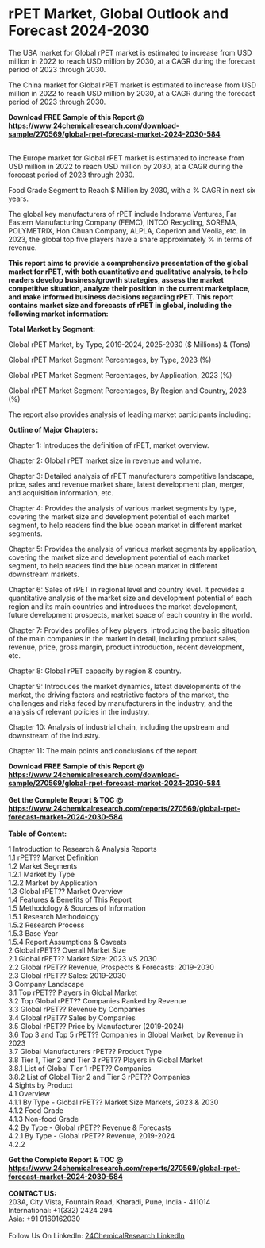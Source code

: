 <h1>rPET Market, Global Outlook and Forecast 2024-2030</h1><p>The USA market for Global rPET market is estimated to increase from USD million in 2022 to reach USD million by 2030, at a CAGR during the forecast period of 2023 through 2030.</p><p>
</p><p>The China market for Global rPET market is estimated to increase from USD million in 2022 to reach USD million by 2030, at a CAGR during the forecast period of 2023 through 2030.</p><div><b>Download FREE Sample of this Report @ 
            <a href="https://www.24chemicalresearch.com/download-sample/270569/global-rpet-forecast-market-2024-2030-584">
            https://www.24chemicalresearch.com/download-sample/270569/global-rpet-forecast-market-2024-2030-584</a></b></div><br><p>
</p><p>The Europe market for Global rPET market is estimated to increase from USD million in 2022 to reach USD million by 2030, at a CAGR during the forecast period of 2023 through 2030.</p><p>
Food Grade Segment to Reach $ Million by 2030, with a % CAGR in next six years.</p><p>
The global key manufacturers of rPET include Indorama Ventures, Far Eastern Manufacturing Company (FEMC), INTCO Recycling, SOREMA, POLYMETRIX, Hon Chuan Company, ALPLA, Coperion and Veolia, etc. in 2023, the global top five players have a share approximately % in terms of revenue.</p><p>
<strong>This report aims to provide a comprehensive presentation of the global market for rPET, with both quantitative and qualitative analysis, to help readers develop business/growth strategies, assess the market competitive situation, analyze their position in the current marketplace, and make informed business decisions regarding rPET. This report contains market size and forecasts of rPET in global, including the following market information:</strong></p><p>
</p><p>
<strong>Total Market by Segment:</strong></p><p>
Global rPET Market, by Type, 2019-2024, 2025-2030 ($ Millions) &amp; (Tons)</p><p>
Global rPET Market Segment Percentages, by Type, 2023 (%)</p><p>
</p><p>
Global rPET Market Segment Percentages, by Application, 2023 (%)</p><p>
</p><p>
Global rPET Market Segment Percentages, By Region and Country, 2023 (%)</p><p>
</p><p>
The report also provides analysis of leading market participants including:</p><p>
</p><p>
</p><p>
</p><p><strong>Outline of Major Chapters:</strong></p><p>
</p><p>Chapter 1: Introduces the definition of rPET, market overview.</p><p>
Chapter 2: Global rPET market size in revenue and volume.</p><p>
Chapter 3: Detailed analysis of rPET manufacturers competitive landscape, price, sales and revenue market share, latest development plan, merger, and acquisition information, etc.</p><p>
Chapter 4: Provides the analysis of various market segments by type, covering the market size and development potential of each market segment, to help readers find the blue ocean market in different market segments.</p><p>
Chapter 5: Provides the analysis of various market segments by application, covering the market size and development potential of each market segment, to help readers find the blue ocean market in different downstream markets.</p><p>
Chapter 6: Sales of rPET in regional level and country level. It provides a quantitative analysis of the market size and development potential of each region and its main countries and introduces the market development, future development prospects, market space of each country in the world.</p><p>
Chapter 7: Provides profiles of key players, introducing the basic situation of the main companies in the market in detail, including product sales, revenue, price, gross margin, product introduction, recent development, etc.</p><p>
Chapter 8: Global rPET capacity by region &amp; country.</p><p>
Chapter 9: Introduces the market dynamics, latest developments of the market, the driving factors and restrictive factors of the market, the challenges and risks faced by manufacturers in the industry, and the analysis of relevant policies in the industry.</p><p>
Chapter 10: Analysis of industrial chain, including the upstream and downstream of the industry.</p><p>
Chapter 11: The main points and conclusions of the report.</p><div><b>Download FREE Sample of this Report @ 
            <a href="https://www.24chemicalresearch.com/download-sample/270569/global-rpet-forecast-market-2024-2030-584">
            https://www.24chemicalresearch.com/download-sample/270569/global-rpet-forecast-market-2024-2030-584</a></b></div><br><div><b>Get the Complete Report & TOC @ 
            <a href="https://www.24chemicalresearch.com/reports/270569/global-rpet-forecast-market-2024-2030-584">
            https://www.24chemicalresearch.com/reports/270569/global-rpet-forecast-market-2024-2030-584</a></b></div><br>
            <b>Table of Content:</b><p>1 Introduction to Research & Analysis Reports<br />
    1.1 rPET?? Market Definition<br />
    1.2 Market Segments<br />
        1.2.1 Market by Type<br />
        1.2.2 Market by Application<br />
    1.3 Global rPET?? Market Overview<br />
    1.4 Features & Benefits of This Report<br />
    1.5 Methodology & Sources of Information<br />
        1.5.1 Research Methodology<br />
        1.5.2 Research Process<br />
        1.5.3 Base Year<br />
        1.5.4 Report Assumptions & Caveats<br />
2 Global rPET?? Overall Market Size<br />
    2.1 Global rPET?? Market Size: 2023 VS 2030<br />
    2.2 Global rPET?? Revenue, Prospects & Forecasts: 2019-2030<br />
    2.3 Global rPET?? Sales: 2019-2030<br />
3 Company Landscape<br />
    3.1 Top rPET?? Players in Global Market<br />
    3.2 Top Global rPET?? Companies Ranked by Revenue<br />
    3.3 Global rPET?? Revenue by Companies<br />
    3.4 Global rPET?? Sales by Companies<br />
    3.5 Global rPET?? Price by Manufacturer (2019-2024)<br />
    3.6 Top 3 and Top 5 rPET?? Companies in Global Market, by Revenue in 2023<br />
    3.7 Global Manufacturers rPET?? Product Type<br />
    3.8 Tier 1, Tier 2 and Tier 3 rPET?? Players in Global Market<br />
        3.8.1 List of Global Tier 1 rPET?? Companies<br />
        3.8.2 List of Global Tier 2 and Tier 3 rPET?? Companies<br />
4 Sights by Product<br />
    4.1 Overview<br />
        4.1.1 By Type - Global rPET?? Market Size Markets, 2023 & 2030<br />
        4.1.2 Food Grade<br />
        4.1.3 Non-food Grade<br />
    4.2 By Type - Global rPET?? Revenue & Forecasts<br />
        4.2.1 By Type - Global rPET?? Revenue, 2019-2024<br />
        4.2.2</p><div><b>Get the Complete Report & TOC @ 
            <a href="https://www.24chemicalresearch.com/reports/270569/global-rpet-forecast-market-2024-2030-584">
            https://www.24chemicalresearch.com/reports/270569/global-rpet-forecast-market-2024-2030-584</a></b></div><br><b>CONTACT US:</b><br>
            203A, City Vista, Fountain Road, Kharadi, Pune, India - 411014<br>
            International: +1(332) 2424 294<br>
            Asia: +91 9169162030 <br><br>
            Follow Us On LinkedIn: <a href="https://www.linkedin.com/company/24chemicalresearch/">24ChemicalResearch LinkedIn</a>